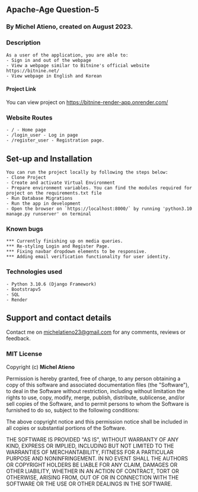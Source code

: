## Apache-Age Question-5
### By Michel Atieno, created on August 2023.

### Description
    As a user of the application, you are able to:
    - Sign in and out of the webpage
    - View a webpage similar to Bitnine's official website https://bitnine.net/
    - View webpage in English and Korean

####  Project Link
You can view project on https://bitnine-render-app.onrender.com/ 

### Website Routes
    - / - Home page
    - /login_user - Log in page
    - /register_user - Registration page.
   
## Set-up and Installation
    You can run the project locally by following the steps below:
    - Clone Project
    - Create and activate Virtual Environment
    - Prepare environment variables. You can find the modules required for project on the requirements.txt file
    - Run Database Migrations
    - Run the app in development
    - Open the browser on `https://localhost:8000/` by running 'python3.10 manage.py runserver' on terminal        

###  Known bugs
    *** Currently finishing up on media queries.
    *** Re-styling Login and Register Page.
    *** Fixing navbar dropdown elements to be responsive.
    *** Adding email verification functionality for user identity.


### Technologies used
    - Python 3.10.6 (Django Framework)
    - Bootstrapv5
    - SQL
    - Render


## Support and contact details
Contact me on michelatieno23@gmail.com for any comments, reviews or feedback.

### MIT License
Copyright (c) **Michel Atieno**

Permission is hereby granted, free of charge, to any person obtaining a copy of this software and associated documentation files (the "Software"), to deal in the Software without restriction, including without limitation the rights to use, copy, modify, merge, publish, distribute, sublicense, and/or sell copies of the Software, and to permit persons to whom the Software is furnished to do so, subject to the following conditions:

The above copyright notice and this permission notice shall be included in all copies or substantial portions of the Software.

THE SOFTWARE IS PROVIDED "AS IS", WITHOUT WARRANTY OF ANY KIND, EXPRESS OR IMPLIED, INCLUDING BUT NOT LIMITED TO THE WARRANTIES OF MERCHANTABILITY, FITNESS FOR A PARTICULAR PURPOSE AND NONINFRINGEMENT. IN NO EVENT SHALL THE AUTHORS OR COPYRIGHT HOLDERS BE LIABLE FOR ANY CLAIM, DAMAGES OR OTHER LIABILITY, WHETHER IN AN ACTION OF CONTRACT, TORT OR OTHERWISE, ARISING FROM, OUT OF OR IN CONNECTION WITH THE SOFTWARE OR THE USE OR OTHER DEALINGS IN THE SOFTWARE.
